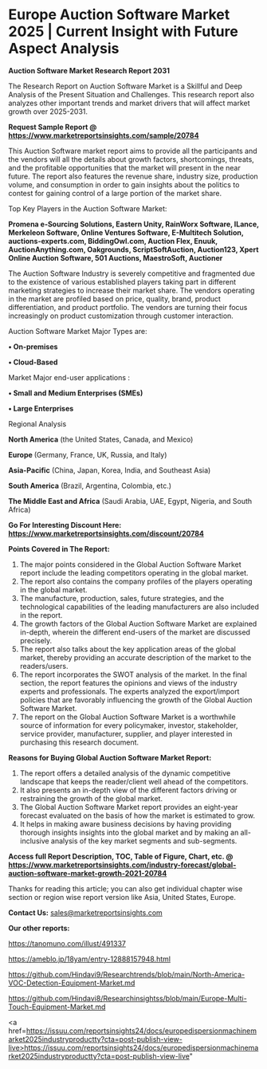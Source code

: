 # Europe Auction Software Market 2025 | Current Insight with Future Aspect Analysis

<strong>Auction Software Market Research Report 2031</strong>

The Research Report on Auction Software Market is a Skillful and Deep Analysis of the Present Situation and Challenges. This research report also analyzes other important trends and market drivers that will affect market growth over 2025-2031.

<strong>Request Sample Report @ <a href=https://www.marketreportsinsights.com/sample/20784>https://www.marketreportsinsights.com/sample/20784</a></strong>

This Auction Software market report aims to provide all the participants and the vendors will all the details about growth factors, shortcomings, threats, and the profitable opportunities that the market will present in the near future. The report also features the revenue share, industry size, production volume, and consumption in order to gain insights about the politics to contest for gaining control of a large portion of the market share.

Top Key Players in the Auction Software Market:

<strong>Promena e-Sourcing Solutions, Eastern Unity, RainWorx Software, ILance, Merkeleon Software, Online Ventures Software, E-Multitech Solution, auctions-experts.com, BiddingOwl.com, Auction Flex, Enuuk, AuctionAnything.com, Oakgrounds, ScriptSoftAuction, Auction123, Xpert Online Auction Software, 501 Auctions, MaestroSoft, Auctioner</strong>

The Auction Software Industry is severely competitive and fragmented due to the existence of various established players taking part in different marketing strategies to increase their market share. The vendors operating in the market are profiled based on price, quality, brand, product differentiation, and product portfolio. The vendors are turning their focus increasingly on product customization through customer interaction.

Auction Software Market Major Types are:

<strong>• On-premises

• Cloud-Based</strong>

Market Major end-user applications :

<strong>• Small and Medium Enterprises (SMEs)

• Large Enterprises</strong>

Regional Analysis

</u><strong><b>North America</b></strong> (the United States, Canada, and Mexico)

<strong><b>Europe </b></strong>(Germany, France, UK, Russia, and Italy)

<strong><b>Asia-Pacific</b></strong> (China, Japan, Korea, India, and Southeast Asia)

<strong><b>South America</b></strong> (Brazil, Argentina, Colombia, etc.)

<strong><b>The Middle East and Africa</b></strong> (Saudi Arabia, UAE, Egypt, Nigeria, and South Africa)

<strong>Go For Interesting Discount Here: <a href=https://www.marketreportsinsights.com/discount/20784>https://www.marketreportsinsights.com/discount/20784</a></strong>

<strong>Points Covered in The Report:</strong>
<ol>
  <li>The major points considered in the Global Auction Software Market report include the leading competitors operating in the global market.</li>
  <li>The report also contains the company profiles of the players operating in the global market.</li>
  <li>The manufacture, production, sales, future strategies, and the technological capabilities of the leading manufacturers are also included in the report.</li>
  <li>The growth factors of the Global Auction Software Market are explained in-depth, wherein the different end-users of the market are discussed precisely.</li>
  <li>The report also talks about the key application areas of the global market, thereby providing an accurate description of the market to the readers/users.</li>
  <li>The report incorporates the SWOT analysis of the market. In the final section, the report features the opinions and views of the industry experts and professionals. The experts analyzed the export/import policies that are favorably influencing the growth of the Global Auction Software Market.</li>
  <li>The report on the Global Auction Software Market is a worthwhile source of information for every policymaker, investor, stakeholder, service provider, manufacturer, supplier, and player interested in purchasing this research document.</li>
</ol>
<strong>Reasons for Buying Global Auction Software Market Report:</strong>

<ol>
  <li>The report offers a detailed analysis of the dynamic competitive landscape that keeps the reader/client well ahead of the competitors.</li>
  <li>It also presents an in-depth view of the different factors driving or restraining the growth of the global market.</li>
  <li>The Global Auction Software Market report provides an eight-year forecast evaluated on the basis of how the market is estimated to grow.</li>
  <li>It helps in making aware business decisions by having providing thorough insights insights into the global market and by making an all-inclusive analysis of the key market segments and sub-segments.</li>
</ol>
<strong>Access full Report Description, TOC, Table of Figure, Chart, etc. @ <a href=https://www.marketreportsinsights.com/industry-forecast/global-auction-software-market-growth-2021-20784>https://www.marketreportsinsights.com/industry-forecast/global-auction-software-market-growth-2021-20784</a></strong>


Thanks for reading this article; you can also get individual chapter wise section or region wise report version like Asia, United States, Europe.

<strong>Contact Us:</strong>
sales@marketreportsinsights.com

<strong>Our other reports:</strong>

<a href=https://tanomuno.com/illust/491337>https://tanomuno.com/illust/491337</a>

<a href=https://ameblo.jp/18yam/entry-12888157948.html>https://ameblo.jp/18yam/entry-12888157948.html</a>

<a href=https://github.com/Hindavi9/Researchtrends/blob/main/North-America-VOC-Detection-Equipment-Market.md>https://github.com/Hindavi9/Researchtrends/blob/main/North-America-VOC-Detection-Equipment-Market.md</a>

<a href=https://github.com/Hindavi8/Researchinsightss/blob/main/Europe-Multi-Touch-Equipment-Market.md>https://github.com/Hindavi8/Researchinsightss/blob/main/Europe-Multi-Touch-Equipment-Market.md</a>

<a href=https://issuu.com/reportsinsights24/docs/europedispersionmachinemarket2025industryproductty?cta=post-publish-view-live>https://issuu.com/reportsinsights24/docs/europedispersionmachinemarket2025industryproductty?cta=post-publish-view-live</a>"
